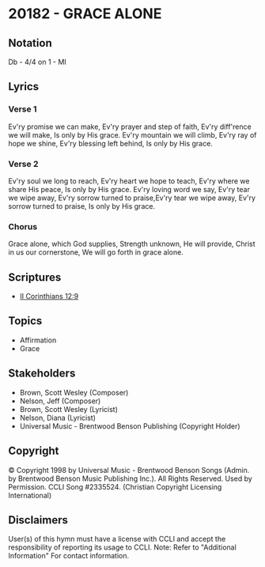 # 20182 - GRACE ALONE

## Notation

Db - 4/4 on 1 - MI

## Lyrics

### Verse 1

Ev'ry promise we can make, Ev'ry prayer and step of faith, Ev'ry diff'rence we will make, Is only by His grace. Ev'ry mountain we will climb, Ev'ry ray of hope we shine, Ev'ry blessing left behind, Is only by His grace.

### Verse 2

Ev'ry soul we long to reach, Ev'ry heart we hope to teach, Ev'ry where we share His peace, Is only by His grace. Ev'ry loving word we say, Ev'ry tear we wipe away, Ev'ry sorrow turned to praise,Ev'ry tear we wipe away, Ev'ry sorrow turned to praise, Is only by His grace.

### Chorus

Grace alone, which God supplies, Strength unknown, He will provide, Christ in us our cornerstone, We will go forth in grace alone.


## Scriptures

- [II Corinthians 12:9](https://www.biblegateway.com/passage/?search=II%20Corinthians%2012%3A9)

## Topics

- Affirmation
- Grace

## Stakeholders

- Brown, Scott Wesley (Composer)
- Nelson, Jeff (Composer)
- Brown, Scott Wesley (Lyricist)
- Nelson, Diana (Lyricist)
- Universal Music - Brentwood Benson Publishing (Copyright Holder)

## Copyright

© Copyright 1998 by Universal Music - Brentwood Benson Songs (Admin. by Brentwood Benson Music Publishing Inc.). All Rights Reserved. Used by Permission. CCLI Song #2335524.
(Christian Copyright Licensing International)

## Disclaimers

User(s) of this hymn must have a license with CCLI and accept the responsibility of reporting its usage to CCLI.
Note: Refer to "Additional Information" For contact information.

